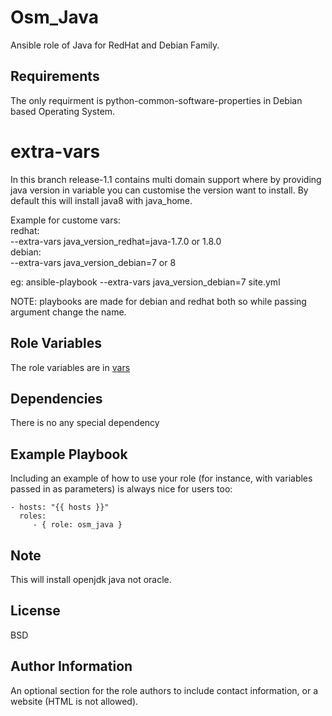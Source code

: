 Osm_Java
=========

Ansible role of Java for RedHat and Debian Family.

Requirements
------------
The only requirment is python-common-software-properties in Debian based Operating System.

extra-vars
==========

In this branch release-1.1 contains multi domain support where by providing java version in variable you can customise the version want to install. By default this will install java8 with java_home. 

Example for custome vars:  
redhat:  
--extra-vars java_version_redhat=java-1.7.0 or 1.8.0  
debian:  
--extra-vars java_version_debian=7 or 8

eg: ansible-playbook --extra-vars java_version_debian=7 site.yml

NOTE: playbooks are made for debian and redhat both so while passing argument change the name.


Role Variables
--------------
The role variables are in [vars](https://github.com/opstree-ansible/osm_java/blob/release-1.1/vars/main.yml)

Dependencies
------------

There is no any special dependency

Example Playbook
----------------

Including an example of how to use your role (for instance, with variables passed in as parameters) is always nice for users too:

    - hosts: "{{ hosts }}"
      roles:
         - { role: osm_java }

Note
--------

This will install openjdk java not oracle.

License
-------

BSD

Author Information
------------------

An optional section for the role authors to include contact information, or a website (HTML is not allowed).

